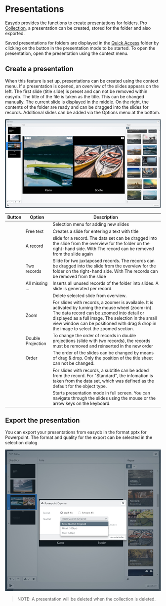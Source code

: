 # Presentations

Easydb provides the functions to create presentations for folders. Pro [Collection](../../search/quickaccess/collection/collection.html), a presentation can be created, stored for the folder and also exported.

Saved presentations for folders are displayed in the [Quick Access](../../search/quickaccess/quickaccess.html) folder by clicking on the button in the presentation mode to be started. To open the presentation, open the presentation using the context menu.

## Create a presentation

When this feature is set up, presentations can be created using the context menu. If a presentation is opened, an overview of the slides appears on the left. The first slide (title slide) is preset and can not be removed within easydb. The title of the file is taken as the title. This can be changed manually. The current slide is displayed in the middle. On the right, the contents of the folder are ready and can be dragged into the slides for records. Additional slides can be added via the Options menu at the bottom.

![Create Presentation](ppt_create.jpg)

|Button|Option|Description|
|---|---|---|
|<i class="fa fa-plus"></i><i class="fa fa-angle-down"></i>||Selection menu for adding new slides
|| Free text | Creates a slide for entering a text with title |
|| A record | slide for a record. The data set can be dragged into the slide from the overview for the folder on the right-hand side. With <i class="fa fa-trash-o"></i> The record can be removed from the slide again |
|| Two records | Slide for two juxtaposed records. The records can be dragged into the slide from the overview for the folder on the right-hand side. With <i class="fa fa-trash-o"></i> The records can be removed from the slide
|| All missing ... | Inserts all unused records of the folder into slides. A slide is generated per record. |
|<i class="fa fa-minus"></i>||Delete selected slide from overview. |
|<i class="fa fa-search-plus"></i><i class="fa fa-search-minus"></i>|Zoom |For slides with records, a zoomer is available. It is activated by turning the mouse wheel (zoom-in). The data record can be zoomed into detail or displayed as a full image. The selection in the small view window can be positioned with drag & drop in the image to select the zoomed section. |
||Double Projection | To change the order of records in double projections (slide with two records), the records must be removed and reinserted in the new order|
|| Order | The order of the slides can be changed by means of drag & drop. Only the position of the title sheet can not be changed.|
|<i class="fa fa-cog"></i>|| For slides with records, a subtitle can be added from the record. For "Standard", the infomation is taken from the data set, which was defined as the default for the object type.|
|<i class="fa fa-play"></i>|| Starts presentation mode in full screen. You can navigate through the slides using the mouse or the arrow keys on the keyboard. |

## Export the presentation

You can export your presentations from easydb in the format pptx for Powerpoint. The format and quality for the export can be selected in the selection dialog.

![Export Presentation](ppt_export.jpg)

> NOTE: A presentation will be deleted when the collection is deleted.